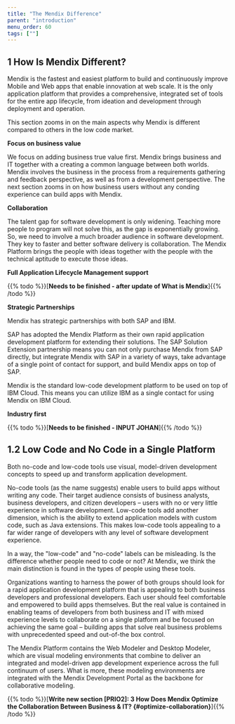 ```yaml
---
title: "The Mendix Difference"
parent: "introduction"
menu_order: 60
tags: [""]
---
```


## 1 How Is Mendix Different?

Mendix is the fastest and easiest platform to build and continuously improve Mobile and Web apps that enable innovation at web scale. It is the only application platform that provides a comprehensive, integrated set of tools for the entire app lifecycle, from ideation and development through deployment and operation.

This section zooms in on the main aspects why Mendix is different compared to others in the low code market.

**Focus on business value**

We focus on adding business true value first. Mendix brings business and IT together with a creating a common language between both worlds. Mendix involves the business in the process from a requirements gathering and feedback perspective, as well as from a development perspective. The next section zooms in on how business users without any conding experience can build apps with Mendix.

**Collaboration**

The talent gap for software development is only widening. Teaching more people to program will not solve this, as the gap is exponentially growing. So, we need to involve a much broader audience in software development. They key to faster and better software delivery is collaboration. The Mendix Platform brings the people with ideas together with the people with the technical aptitude to execute those ideas.

**Full Application Lifecycle Management support**

{{% todo %}}[**Needs to be finished - after update of What is Mendix**]{{% /todo %}}

**Strategic Partnerships**

Mendix has strategic partnerships with both SAP and IBM.

SAP has adopted the Mendix Platform as their own rapid application development platform for extending their solutions. The SAP Solution Extension partnership means you can not only purchase Mendix from SAP directly, but integrate Mendix with SAP in a variety of ways, take advantage of a single point of contact for support, and build Mendix apps on top of SAP.

Mendix is the standard low-code development platform to be used on top of IBM Cloud. This means you can utilize IBM as a single contact for using Mendix on IBM Cloud.

**Industry first**

{{% todo %}}[**Needs to be finished - INPUT JOHAN**]{{% /todo %}} 

## 1.2 Low Code and No Code in a Single Platform

Both no-code and low-code tools use visual, model-driven development concepts to speed up and transform application development.

No-code tools (as the name suggests) enable users to build apps without writing any code. Their target audience consists of business analysts, business developers, and citizen developers – users with no or very little experience in software development. Low-code tools add another dimension, which is the ability to extend application models with custom code, such as Java extensions. This makes low-code tools appealing to a far wider range of developers with any level of software development experience.

In a way, the "low-code" and "no-code" labels can be misleading. Is the difference whether people need to code or not? At Mendix, we think the main distinction is found in the types of people using these tools.

Organizations wanting to harness the power of both groups should look for a rapid application development platform that is appealing to both business developers and professional developers. Each user should feel comfortable and empowered to build apps themselves. But the real value is contained in enabling teams of developers from both business and IT with mixed experience levels to collaborate on a single platform and be focused on achieving the same goal – building apps that solve real business problems with unprecedented speed and out-of-the box control.

The Mendix Platform contains the Web Modeler and Desktop Modeler, which are visual modeling environments that combine to deliver an integrated and model-driven app development experience across the full continuum of users. What is more, these modeling environments are integrated with the Mendix Development Portal as the backbone for collaborative modeling.

{{% todo %}}[**Write new section [PRIO2]: 3 How Does Mendix Optimize the Collaboration Between Business & IT? {#optimize-collaboration}**]{{% /todo %}}
